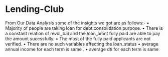# Lending-Club

From Our Data Analysis some of the insights we got are as follows:-
• Majority of people are taking loan for debt consolidation purpose.
• There is a constant relation of revol_bal and the loan_amnt fully paid
are able to pay the amount sucessfully.
• The most of the fully paid applicants are not verified.
• There are no such variables affecting the loan_status
• average annual income for each term is same .
• average dti for each term is same 

